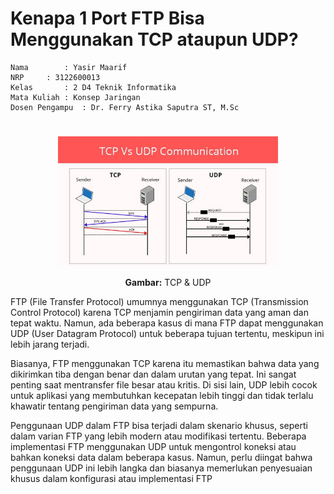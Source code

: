 # Kenapa 1 Port FTP Bisa Menggunakan TCP ataupun UDP?

    Nama		: Yasir Maarif
    NRP		: 3122600013
    Kelas		: 2 D4 Teknik Informatika
    Mata Kuliah	: Konsep Jaringan
    Dosen Pengampu	: Dr. Ferry Astika Saputra ST, M.Sc

#

<div align="center">
    <img src="assets/tcp-udp.jpeg" alt="TCP & UDP" width="70%">
    <p><strong>Gambar:</strong> TCP & UDP</p>
</div>

FTP (File Transfer Protocol) umumnya menggunakan TCP (Transmission Control Protocol) karena TCP menjamin pengiriman data yang aman dan tepat waktu. Namun, ada beberapa kasus di mana FTP dapat menggunakan UDP (User Datagram Protocol) untuk beberapa tujuan tertentu, meskipun ini lebih jarang terjadi.

Biasanya, FTP menggunakan TCP karena itu memastikan bahwa data yang dikirimkan tiba dengan benar dan dalam urutan yang tepat. Ini sangat penting saat mentransfer file besar atau kritis. Di sisi lain, UDP lebih cocok untuk aplikasi yang membutuhkan kecepatan lebih tinggi dan tidak terlalu khawatir tentang pengiriman data yang sempurna.

Penggunaan UDP dalam FTP bisa terjadi dalam skenario khusus, seperti dalam varian FTP yang lebih modern atau modifikasi tertentu. Beberapa implementasi FTP menggunakan UDP untuk mengontrol koneksi atau bahkan koneksi data dalam beberapa kasus. Namun, perlu diingat bahwa penggunaan UDP ini lebih langka dan biasanya memerlukan penyesuaian khusus dalam konfigurasi atau implementasi FTP
